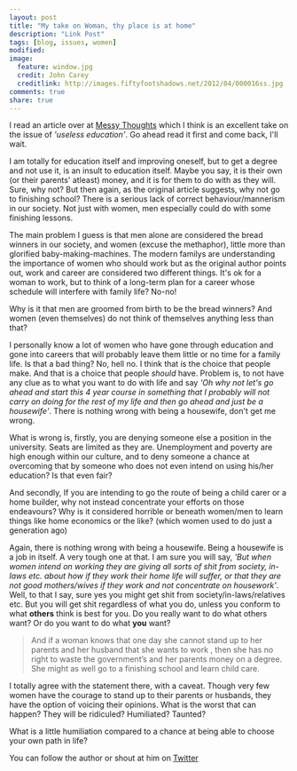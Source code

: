 ```yaml
---
layout: post
title: "My take on Woman, thy place is at home"
description: "Link Post"
tags: [blog, issues, women]
modified:
image:
  feature: window.jpg
  credit: John Carey
  creditlink: http://images.fiftyfootshadows.net/2012/04/000016ss.jpg
comments: true
share: true
---
```


I read an article over at [Messy Thoughts](http://messythoughts.com/2013/09/26/woman-thy-place-is-at-home/) which I think is an excellent take on the issue of *'useless education'*. Go ahead read it first and come back, I'll wait.

I am totally for education itself and improving oneself, but to get a degree and not use it, is an insult to education itself. Maybe you say, it is their own (or their parents' atleast) money, and it is for them to do with as they will. Sure, why not? But then again, as the original article suggests, why not go to finishing school? There is a serious lack of correct behaviour/mannerism in our society. Not just with women, men especially could do with some finishing lessons.

The main problem I guess is that men alone are considered the bread winners in our society, and women (excuse the methaphor), little more than glorified baby-making-machines. The modern familys are understanding the importance of women who should work but as the original author points out, work and career are considered two different things. It's ok for a woman to work, but to think of a long-term plan for a career whose schedule will interfere with family life? No-no!

Why is it that men are groomed from birth to be the bread winners? And women (even themselves) do not think of themselves anything less than that?

I personally know a lot of women who have gone through education and gone into careers that will probably leave them little or no time for a family life. Is that a bad thing? No, hell no. I think that is the choice that people make. And that is a choice that people *should* have. Problem is, to not have any clue as to what you want to do with life and say *'Oh why not let's go ahead and start this 4 year course in something that I probably will not carry on doing for the rest of my life and then go ahead and just be a housewife'*. There is nothing wrong with being a housewife, don't get me wrong. 

What is wrong is, firstly, you are denying someone else a position in the university. Seats are limited as they are. Unemployment and poverty are high enough within our culture, and to deny someone a chance at overcoming that by someone who does not even intend on using his/her education? Is that even fair? 

And secondly, If you are intending to go the route of being a child carer or a home builder, why not instead concentrate your efforts on those endeavours? Why is it considered horrible or beneath women/men to learn things like home economics or the like? (which women used to do just a generation ago)

Again, there is nothing wrong with being a housewife. Being a housewife is a job in itself. A very tough one at that. I am sure you will say, *'But when women intend on working they are giving all sorts of shit from society, in-laws etc. about how if they work their home life will suffer, or that they are not good mothers/wives if they work and not concentrate on housework'*. Well, to that I say, sure yes you might get shit from society/in-laws/relatives etc. But you will get shit regardless of what you do, unless you conform to what **others** think is best for you. Do you really want to do what others want? Or do you want to do what **you** want?

> And if a woman knows that one day she cannot stand up to her parents and her husband that she wants to work , then she has no right to waste the government’s and her parents money on a degree. She might as well go to a finishing school and learn child care.

I totally agree with the statement there, with a caveat. Though very few women have the courage to stand up to their parents or husbands, they have the option of voicing their opinions. What is the worst that can happen? They will be ridiculed? Humiliated? Taunted? 

What is a little humiliation compared to a chance at being able to choose your own path in life?

You can follow the author or shout at him on [Twitter](https://twitter.com/abijango)